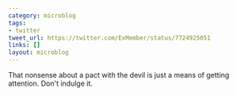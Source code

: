 ```yaml
---
category: microblog
tags:
- twitter
tweet_url: https://twitter.com/ExMember/status/7724925051
links: []
layout: microblog
---
```

That nonsense about a pact with the devil is just a means of getting attention. Don't indulge it.
